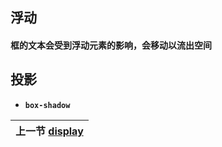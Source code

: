 ## 浮动
#### 框的文本会受到浮动元素的影响，会移动以流出空间
## 投影
* __`box-shadow`__

| 上一节 [display](./display.md) |
| ----------------------------------------------------------- |
